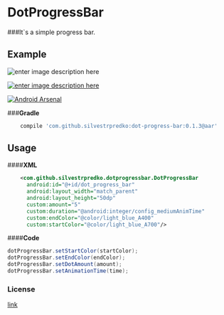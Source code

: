 **DotProgressBar**
===================

###It`s a simple progress bar.

## **Example** ##

![enter image description here](https://lh3.googleusercontent.com/3E5v7TkH0DxXcdBI2pjJa9AVaogX2Kknh700wqt9wx8=s0 "DotProgressBar.gif")

[![enter image description here](http://style.anu.edu.au/_anu/images/icons/icon-google-play-small.png)](https://play.google.com/store/apps/details?id=com.silvestr.dotprogressbarexample&hl=en)

[![Android Arsenal](https://img.shields.io/badge/Android%20Arsenal-DotProgressBar-green.svg?style=true)](https://android-arsenal.com/details/1/3340)

###**Gradle**
```groovy
    compile 'com.github.silvestrpredko:dot-progress-bar:0.1.3@aar'
```    

## **Usage** ##
####**XML**
```xml
    <com.github.silvestrpredko.dotprogressbar.DotProgressBar
      android:id="@+id/dot_progress_bar"
      android:layout_width="match_parent"
      android:layout_height="50dp"
      custom:amount="5"
      custom:duration="@android:integer/config_mediumAnimTime"
      custom:endColor="@color/light_blue_A400"
      custom:startColor="@color/light_blue_A700"/>
```
####**Code**
```java
dotProgressBar.setStartColor(startColor);
dotProgressBar.setEndColor(endColor);
dotProgressBar.setDotAmount(amount);
dotProgressBar.setAnimationTime(time);
```

### License
[link](./LICENSE.md)
